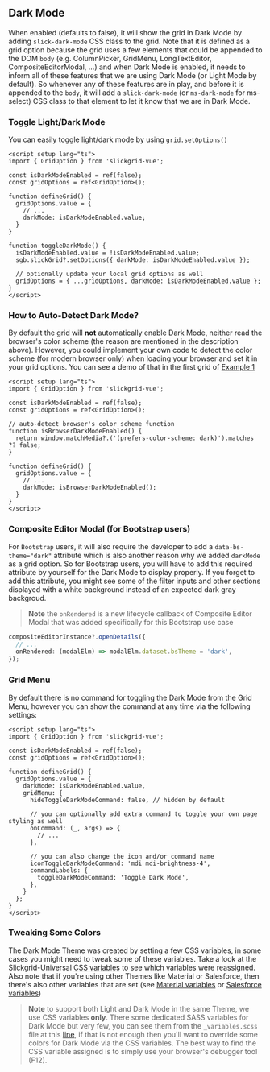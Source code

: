 ## Dark Mode

When enabled (defaults to false), it will show the grid in Dark Mode by adding `slick-dark-mode` CSS class to the grid. Note that it is defined as a grid option because the grid uses a few elements that could be appended to the DOM `body` (e.g. ColumnPicker, GridMenu, LongTextEditor, CompositeEditorModal, ...) and when Dark Mode is enabled, it needs to inform all of these features that we are using Dark Mode (or Light Mode by default). So whenever any of these features are in play, and before it is appended to the `body`, it will add a `slick-dark-mode` (or `ms-dark-mode` for ms-select) CSS class to that element to let it know that we are in Dark Mode.


### Toggle Light/Dark Mode

You can easily toggle light/dark mode by using `grid.setOptions()`

```vue
<script setup lang="ts">
import { GridOption } from 'slickgrid-vue';

const isDarkModeEnabled = ref(false);
const gridOptions = ref<GridOption>();

function defineGrid() {
  gridOptions.value = {
    // ...
    darkMode: isDarkModeEnabled.value;
  }
}

function toggleDarkMode() {
  isDarkModeEnabled.value = !isDarkModeEnabled.value;
  sgb.slickGrid?.setOptions({ darkMode: isDarkModeEnabled.value });

  // optionally update your local grid options as well
  gridOptions = { ...gridOptions, darkMode: isDarkModeEnabled.value };
}
</script>
```

### How to Auto-Detect Dark Mode?

By default the grid will **not** automatically enable Dark Mode, neither read the browser's color scheme (the reason are mentioned in the description above). However, you could implement your own code to detect the color scheme (for modern browser only) when loading your browser and set it in your grid options. You can see a demo of that in the first grid of [Example 1](https://ghiscoding.github.io/slickgrid-vue-demos/#/Example1)

```vue
<script setup lang="ts">
import { GridOption } from 'slickgrid-vue';

const isDarkModeEnabled = ref(false);
const gridOptions = ref<GridOption>();

// auto-detect browser's color scheme function
function isBrowserDarkModeEnabled() {
  return window.matchMedia?.('(prefers-color-scheme: dark)').matches ?? false;
}

function defineGrid() {
  gridOptions.value = {
    // ...
    darkMode: isBrowserDarkModeEnabled();
  }
}
</script>
```

### Composite Editor Modal (for Bootstrap users)

For `Bootstrap` users, it will also require the developer to add a `data-bs-theme="dark"` attribute which is also another reason why we added `darkMode` as a grid option. So for Bootstrap users, you will have to add this required attribute by yourself for the Dark Mode to display properly. If you forget to add this attribute, you might see some of the filter inputs and other sections displayed with a white background instead of an expected dark gray backgroud.

> **Note** the `onRendered` is a new lifecycle callback of Composite Editor Modal that was added specifically for this Bootstrap use case

```ts
compositeEditorInstance?.openDetails({
  // ...
  onRendered: (modalElm) => modalElm.dataset.bsTheme = 'dark',
});
```

### Grid Menu
By default there is no command for toggling the Dark Mode from the Grid Menu, however you can show the command at any time via the following settings:

```vue
<script setup lang="ts">
import { GridOption } from 'slickgrid-vue';

const isDarkModeEnabled = ref(false);
const gridOptions = ref<GridOption>();

function defineGrid() {
  gridOptions.value = {
    darkMode: isDarkModeEnabled.value,
    gridMenu: {
      hideToggleDarkModeCommand: false, // hidden by default

      // you can optionally add extra command to toggle your own page styling as well
      onCommand: (_, args) => {
        // ...
      },

      // you can also change the icon and/or command name
      iconToggleDarkModeCommand: 'mdi mdi-brightness-4',
      commandLabels: {
        toggleDarkModeCommand: 'Toggle Dark Mode',
      },
    }
  };
}
</script>
```

### Tweaking Some Colors

The Dark Mode Theme was created by setting a few CSS variables, in some cases you might need to tweak some of these variables. Take a look at the Slickgrid-Universal [CSS variables](https://github.com/ghiscoding/slickgrid-universal/blob/670946dcedd330a70d2e88127a0042474e7a5348/packages/common/src/styles/_variables.scss#L976-L985) to see which variables were reassigned. Also note that if you're using other Themes like Material or Salesforce, then there's also other variables that are set (see [Material variables](https://github.com/ghiscoding/slickgrid-universal/blob/670946dcedd330a70d2e88127a0042474e7a5348/packages/common/src/styles/_variables-theme-material.scss#L159-L189) or [Salesforce variables](https://github.com/ghiscoding/slickgrid-universal/blob/670946dcedd330a70d2e88127a0042474e7a5348/packages/common/src/styles/_variables-theme-salesforce.scss#L202-L219))

> **Note** to support both Light and Dark Mode in the same Theme, we use CSS variables **only**. There some dedicated SASS variables for Dark Mode but very few, you can see them from the `_variables.scss` file at this [line](https://github.com/ghiscoding/slickgrid-universal/blob/dc5d402db61460a25e8921efeebda37ac1c18791/packages/common/src/styles/_variables.scss#L944-L953), if that is not enough then you'll want to override some colors for Dark Mode via the CSS variables. The best way to find the CSS variable assigned is to simply use your browser's debugger tool (F12).
